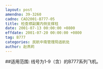 ```yaml
---
layout: post
amendno: 39-3260
cadno: CAD2001-B777-05
title: 检查襟副翼内侧支撑柱
date: 2001-07-13 00:00:00 +0800
effdate: 2001-07-20 00:00:00 +0800
tag: B777
categories: 民航中南管理局适航处
author: 赵燕莉
---
```


##适用范围:
线号为1-9（含）的B777系列飞机。

